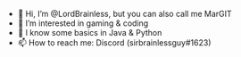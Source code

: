 - 👋 Hi, I’m @LordBrainless, but you can also call me MarGIT
- 👀 I’m interested in gaming & coding
- 🌱 I know some basics in Java & Python
- 📫 How to reach me: Discord (sirbrainlessguy#1623)

<!---
LordBrainless/LordBrainless is a ✨ special ✨ repository because its `README.md` (this file) appears on your GitHub profile.
You can click the Preview link to take a look at your changes.
--->
